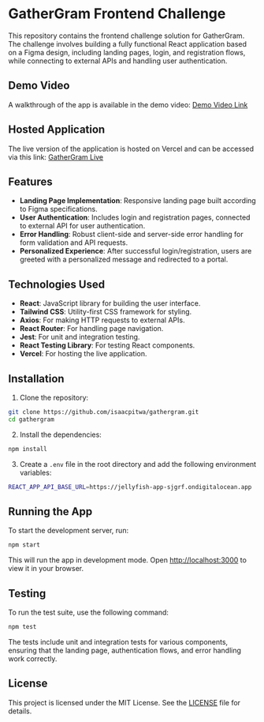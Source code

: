 # GatherGram Frontend Challenge

This repository contains the frontend challenge solution for GatherGram. The challenge involves building a fully functional React application based on a Figma design, including landing pages, login, and registration flows, while connecting to external APIs and handling user authentication.


## Demo Video

A walkthrough of the app is available in the demo video: [Demo Video Link](https://www.loom.com/share/ead9b61b05a546a3b0969c829844cad1?sid=5ef910bf-2613-49fc-989e-177e078dad33)

## Hosted Application

The live version of the application is hosted on Vercel and can be accessed via this link: [GatherGram Live](https://gathergram.vercel.app/)


## Features

- **Landing Page Implementation**: Responsive landing page built according to Figma specifications.
- **User Authentication**: Includes login and registration pages, connected to external API for user authentication.
- **Error Handling**: Robust client-side and server-side error handling for form validation and API requests.
- **Personalized Experience**: After successful login/registration, users are greeted with a personalized message and redirected to a portal.
  
## Technologies Used

- **React**: JavaScript library for building the user interface.
- **Tailwind CSS**: Utility-first CSS framework for styling.
- **Axios**: For making HTTP requests to external APIs.
- **React Router**: For handling page navigation.
- **Jest**: For unit and integration testing.
- **React Testing Library**: For testing React components.
- **Vercel**: For hosting the live application.

## Installation

1. Clone the repository:

```bash
git clone https://github.com/isaacpitwa/gathergram.git
cd gathergram
```

2. Install the dependencies:

```bash
npm install
```

3. Create a `.env` file in the root directory and add the following environment variables:

```bash
REACT_APP_API_BASE_URL=https://jellyfish-app-sjgrf.ondigitalocean.app
```

## Running the App

To start the development server, run:

```bash
npm start
```

This will run the app in development mode. Open [http://localhost:3000](http://localhost:3000) to view it in your browser.

## Testing

To run the test suite, use the following command:

```bash
npm test
```

The tests include unit and integration tests for various components, ensuring that the landing page, authentication flows, and error handling work correctly.

## License

This project is licensed under the MIT License. See the [LICENSE](LICENSE) file for details.
